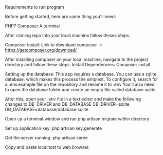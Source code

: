 Requirements to run program

Before getting started, here are some thing you'll need:

PHP7
Composer
A terminal

After cloning repo into your local machine follow theses steps.

Composer install:
Link to download composer -> https://getcomposer.org/download/

After installing composer on your local machine, navigate to the project directory and follow these steps.
Install Dependencies:
Composer install

Setting up the database:
This app requires a database. You can use a sqlite database, which makes this process the simplest.
To configure it, search for a .env.example file on the repository and rename it to .env
You'll also need to open the database folder and create an empty file called database.sqlite

After this, open your .env file in a text editor and make the following changes to DB_DRIVER and DB_DATABASE
DB_DRIVER=sqlite
DB_DATABASE=database/database.sqlite

Open up a terminal window and run php artisan migrate within directory

Set up application key:
php artisan key:generate

Get the server running:
php artisan serve

Copy and paste localhost to web browser.

